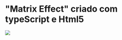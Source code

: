 # "Matrix Effect" criado com typeScript e Html5

![](https://media.giphy.com/media/XGK8r2qBMwvsbJd3O9/giphy.gif)
